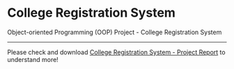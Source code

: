 # College Registration System

Object-oriented Programming (OOP) Project - College Registration System

---

Please check and download [College Registration System - Project Report][College Registration System - Project Report] to understand more!

[College Registration System - Project Report]: https://github.com/JunMingTeh-2018/OOP-College_Registration_System/blob/master/College%20Registration%20System%20-%20Project%20Report.pdf
